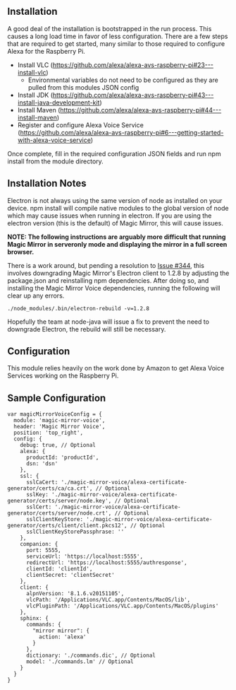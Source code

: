 ## Installation

A good deal of the installation is bootstrapped in the run process. This causes a long load time in favor of less
configuration. There are a few steps that are required to get started, many similar to those required to configure
Alexa for the Raspberry Pi.

* Install VLC (https://github.com/alexa/alexa-avs-raspberry-pi#23---install-vlc)
    * Environmental variables do not need to be configured as they are pulled from this modules JSON config
* Install JDK (https://github.com/alexa/alexa-avs-raspberry-pi#43---install-java-development-kit)
* Install Maven (https://github.com/alexa/alexa-avs-raspberry-pi#44---install-maven)
* Register and configure Alexa Voice Service (https://github.com/alexa/alexa-avs-raspberry-pi#6---getting-started-with-alexa-voice-service)

Once complete, fill in the required configuration JSON fields and run npm install from the module directory.

## Installation Notes

Electron is not always using the same version of node as installed on your device. npm install will compile native
modules to the global version of node which may cause issues when running in electron. If you are using the electron
version (this is the default) of Magic Mirror, this will cause issues.

**NOTE: The following instructions are arguably more difficult that running Magic Mirror in serveronly mode and
displaying the mirror in a full screen browser.**

There is a work around, but pending a resolution to [Issue #344](https://github.com/joeferner/node-java/issues/344), 
this involves downgrading Magic Mirror's Electron client to 1.2.8 by adjusting the package.json and reinstalling npm 
dependencies. After doing so, and installing the Magic Mirror Voice dependencies, running the following will clear up 
any errors.

```
./node_modules/.bin/electron-rebuild -v=1.2.8 
```

Hopefully the team at node-java will issue a fix to prevent the need to downgrade Electron, the rebuild will still be
necessary.

## Configuration

This module relies heavily on the work done by Amazon to get Alexa Voice Services working on the Raspberry Pi.  

## Sample Configuration

```
var magicMirrorVoiceConfig = {
  module: 'magic-mirror-voice',
  header: 'Magic Mirror Voice',
  position: 'top_right',
  config: {
    debug: true, // Optional
    alexa: {
      productId: 'productId',
      dsn: 'dsn'
    },
    ssl: {
      sslCaCert: './magic-mirror-voice/alexa-certificate-generator/certs/ca/ca.crt', // Optional
      sslKey: './magic-mirror-voice/alexa-certificate-generator/certs/server/node.key', // Optional
      sslCert: './magic-mirror-voice/alexa-certificate-generator/certs/server/node.crt', // Optional
      sslClientKeyStore: './magic-mirror-voice/alexa-certificate-generator/certs/client/client.pkcs12', // Optional
      sslClientKeyStorePassphrase: ''
    },
    companion: {
      port: 5555,
      serviceUrl: 'https://localhost:5555',
      redirectUrl: 'https://localhost:5555/authresponse',
      clientId: 'clientId',
      clientSecret: 'clientSecret'
    },
    client: {
      alpnVersion: '8.1.6.v20151105',
      vlcPath: '/Applications/VLC.app/Contents/MacOS/lib',
      vlcPluginPath: '/Applications/VLC.app/Contents/MacOS/plugins'
    },
    sphinx: {
      commands: {
        "mirror mirror": {
          action: 'alexa'
        }
      },
      dictionary: './commands.dic', // Optional
      model: './commands.lm' // Optional
    }
  }
}
```
